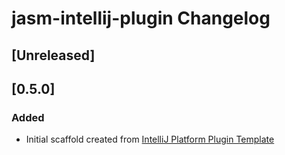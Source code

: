 <!-- Keep a Changelog guide -> https://keepachangelog.com -->

# jasm-intellij-plugin Changelog

## [Unreleased]

## [0.5.0]
### Added
- Initial scaffold created from [IntelliJ Platform Plugin Template](https://github.com/JetBrains/intellij-platform-plugin-template)

